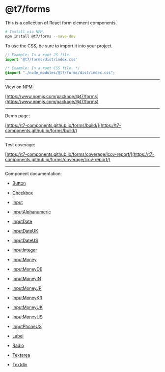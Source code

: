 # @t7/forms

This is a collection of React form element components.

```sh
# Install via NPM.
npm install @t7/forms --save-dev
```

To use the CSS, be sure to import it into your project.

```js
// Example: In a root JS file.
import '@t7/forms/dist/index.css'
```

```css
/* Example: In a root CSS file. */
@import "./node_modules/@t7/forms/dist/index.css";
```

---

View on NPM:

[https://www.npmjs.com/package/@t7/forms](https://www.npmjs.com/package/@t7/forms)

---

Demo page:

[https://t7-components.github.io/forms/build/](https://t7-components.github.io/forms/build/)

---

Test coverage:

[https://t7-components.github.io/forms/coverage/lcov-report/](https://t7-components.github.io/forms/coverage/lcov-report/)

---

Component documentation:

- [Button](https://github.com/t7-components/forms/tree/master/source/button/README.md)

- [Checkbox](https://github.com/t7-components/forms/tree/master/source/checkbox/README.md)

- [Input](https://github.com/t7-components/forms/tree/master/source/input/README.md)

- [InputAlphanumeric](https://github.com/t7-components/forms/tree/master/source/input_alphanumeric/README.md)

- [InputDate](https://github.com/t7-components/forms/tree/master/source/input_date/README.md)

- [InputDateUK](https://github.com/t7-components/forms/tree/master/source/input_date_uk/README.md)

- [InputDateUS](https://github.com/t7-components/forms/tree/master/source/input_date_us/README.md)

- [InputInteger](https://github.com/t7-components/forms/tree/master/source/input_integer/README.md)

- [InputMoney](https://github.com/t7-components/forms/tree/master/source/input_money/README.md)

- [InputMoneyDE](https://github.com/t7-components/forms/tree/master/source/input_money_de/README.md)

- [InputMoneyIN](https://github.com/t7-components/forms/tree/master/source/input_money_in/README.md)

- [InputMoneyJP](https://github.com/t7-components/forms/tree/master/source/input_money_jp/README.md)

- [InputMoneyKR](https://github.com/t7-components/forms/tree/master/source/input_money_kr/README.md)

- [InputMoneyUK](https://github.com/t7-components/forms/tree/master/source/input_money_uk/README.md)

- [InputMoneyUS](https://github.com/t7-components/forms/tree/master/source/input_money_us/README.md)

- [InputPhoneUS](https://github.com/t7-components/forms/tree/master/source/input_phone_us/README.md)

- [Label](https://github.com/t7-components/forms/tree/master/source/label/README.md)

- [Radio](https://github.com/t7-components/forms/tree/master/source/radio/README.md)

- [Textarea](https://github.com/t7-components/forms/tree/master/source/textarea/README.md)

- [Textdiv](https://github.com/t7-components/forms/tree/master/source/textdiv/README.md)
